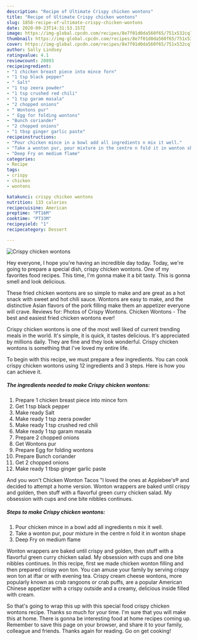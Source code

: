 ```yaml
---
description: "Recipe of Ultimate Crispy chicken wontons"
title: "Recipe of Ultimate Crispy chicken wontons"
slug: 1858-recipe-of-ultimate-crispy-chicken-wontons
date: 2020-09-23T14:31:53.157Z
image: https://img-global.cpcdn.com/recipes/8e7f01d0da560f65/751x532cq70/crispy-chicken-wontons-recipe-main-photo.jpg
thumbnail: https://img-global.cpcdn.com/recipes/8e7f01d0da560f65/751x532cq70/crispy-chicken-wontons-recipe-main-photo.jpg
cover: https://img-global.cpcdn.com/recipes/8e7f01d0da560f65/751x532cq70/crispy-chicken-wontons-recipe-main-photo.jpg
author: Sally Lindsey
ratingvalue: 4.1
reviewcount: 20893
recipeingredient:
- "1 chicken breast piece into mince forn"
- "1 tsp black pepper"
- " Salt"
- "1 tsp zeera powder"
- "1 tsp crushed red chili"
- "1 tsp garam masala"
- "2 chopped onions"
- " Wontons pur"
- " Egg for folding wontons"
- "Bunch coriander"
- "2 chopped onions"
- "1 tbsp ginger garlic paste"
recipeinstructions:
- "Pour chicken mince in a bowl add all ingredients n mix it well."
- "Take a wonton pur, pour mixture in the centre n fold it in wonton shape"
- "Deep Fry on medium flame"
categories:
- Recipe
tags:
- crispy
- chicken
- wontons

katakunci: crispy chicken wontons 
nutrition: 133 calories
recipecuisine: American
preptime: "PT16M"
cooktime: "PT33M"
recipeyield: "1"
recipecategory: Dessert

---
```



![Crispy chicken wontons](https://img-global.cpcdn.com/recipes/8e7f01d0da560f65/751x532cq70/crispy-chicken-wontons-recipe-main-photo.jpg)

Hey everyone, I hope you're having an incredible day today. Today, we're going to prepare a special dish, crispy chicken wontons. One of my favorites food recipes. This time, I'm gonna make it a bit tasty. This is gonna smell and look delicious.

These fried chicken wontons are so simple to make and are great as a hot snack with sweet and hot chili sauce. Wontons are easy to make, and the distinctive Asian flavors of the pork filling make them an appetizer everyone will crave. Reviews for: Photos of Crispy Wontons. Chicken Wontons - The best and easiest fried chicken wontons ever!

Crispy chicken wontons is one of the most well liked of current trending meals in the world. It's simple, it is quick, it tastes delicious. It's appreciated by millions daily. They are fine and they look wonderful. Crispy chicken wontons is something that I've loved my entire life.


To begin with this recipe, we must prepare a few ingredients. You can cook crispy chicken wontons using 12 ingredients and 3 steps. Here is how you can achieve it.

<!--inarticleads1-->

##### The ingredients needed to make Crispy chicken wontons:

1. Prepare 1 chicken breast piece into mince forn
1. Get 1 tsp black pepper
1. Make ready  Salt
1. Make ready 1 tsp zeera powder
1. Make ready 1 tsp crushed red chili
1. Make ready 1 tsp garam masala
1. Prepare 2 chopped onions
1. Get  Wontons pur
1. Prepare  Egg for folding wontons
1. Prepare Bunch coriander
1. Get 2 chopped onions
1. Make ready 1 tbsp ginger garlic paste


And you won&#39;t Chicken Wonton Tacos &#34;I loved the ones at Applebee&#39;s® and decided to attempt a home version. Wonton wrappers are baked until crispy and golden, then stuff with a flavorful green curry chicken salad. My obsession with cups and one bite nibbles continues. 

<!--inarticleads2-->

##### Steps to make Crispy chicken wontons:

1. Pour chicken mince in a bowl add all ingredients n mix it well.
1. Take a wonton pur, pour mixture in the centre n fold it in wonton shape
1. Deep Fry on medium flame


Wonton wrappers are baked until crispy and golden, then stuff with a flavorful green curry chicken salad. My obsession with cups and one bite nibbles continues. In this recipe, first we made chicken wonton filling and then prepared crispy won ton. You can amuse your family by serving crispy won ton at iftar or with evening tea. Crispy cream cheese wontons, more popularly known as crab rangoons or crab puffs, are a popular American Chinese appetizer with a crispy outside and a creamy, delicious inside filled with cream. 

So that's going to wrap this up with this special food crispy chicken wontons recipe. Thanks so much for your time. I'm sure that you will make this at home. There is gonna be interesting food at home recipes coming up. Remember to save this page on your browser, and share it to your family, colleague and friends. Thanks again for reading. Go on get cooking!
